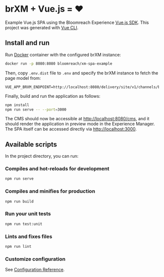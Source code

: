 # brXM + Vue.js = ♥️
Example Vue.js SPA using the Bloomreach Experience [Vue.js SDK](https://www.npmjs.com/package/@bloomreach/vue-sdk).
This project was generated with [Vue CLI](https://cli.vuejs.org/).

## Install and run
Run [Docker](https://hub.docker.com/r/bloomreach/xm-spa-example) container with the configured brXM instance:
```bash
docker run -p 8080:8080 bloomreach/xm-spa-example
```

Then, copy `.env.dist` file to `.env` and specify the brXM instance to fetch the page model from:
```
VUE_APP_BRXM_ENDPOINT=http://localhost:8080/delivery/site/v1/channels/brxsaas/pages
```

Finally, build and run the application as follows:

```bash
npm install
npm run serve -- --port=3000
```

The CMS should now be accessible at <http://localhost:8080/cms>, and it should render the application in preview mode in the Experience Manager.
The SPA itself can be accessed directly via <http://localhost:3000>.

## Available scripts
In the project directory, you can run:

### Compiles and hot-reloads for development
```bash
npm run serve
```

### Compiles and minifies for production
```bash
npm run build
```

### Run your unit tests
```bash
npm run test:unit
```

### Lints and fixes files
```bash
npm run lint
```

### Customize configuration
See [Configuration Reference](https://cli.vuejs.org/config/).
